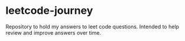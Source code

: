 # leetcode-journey
Repository to hold my answers to leet code questions. Intended to help review and improve answers over time.
